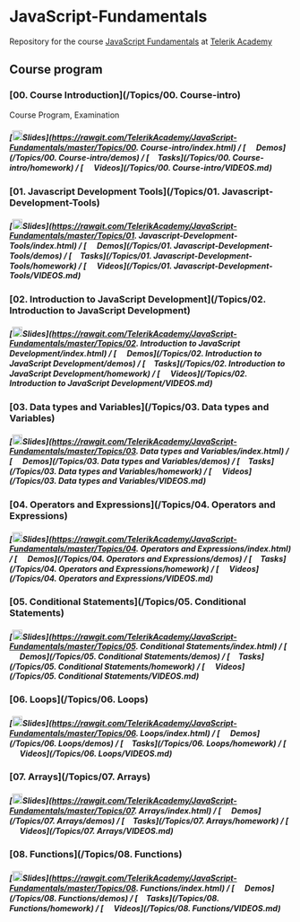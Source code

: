# JavaScript-Fundamentals

Repository for the course [JavaScript Fundamentals](https://telerikacademy.com/Courses/Courses/Details/339) at [Telerik Academy](https://telerikacademy.com)


## Course program

### [00. Course Introduction](/Topics/00. Course-intro)

Course Program, Examination

##### [<img src="https://raw.githubusercontent.com/TelerikAcademy/Common/master/icons/presentation.png" height="18"/>Slides](https://rawgit.com/TelerikAcademy/JavaScript-Fundamentals/master/Topics/00. Course-intro/index.html) / [<img src="https://raw.githubusercontent.com/TelerikAcademy/Common/master/icons/code.png" height="15"> Demos](/Topics/00. Course-intro/demos) / [<img src="https://raw.githubusercontent.com/TelerikAcademy/Common/master/icons/homework.png" height="15">Tasks](/Topics/00. Course-intro/homework) / [<img src="https://raw.githubusercontent.com/TelerikAcademy/Common/master/icons/video.png" height="15"> Videos](/Topics/00. Course-intro/VIDEOS.md)

### [01. Javascript Development Tools](/Topics/01. Javascript-Development-Tools)



##### [<img src="https://raw.githubusercontent.com/TelerikAcademy/Common/master/icons/presentation.png" height="18"/>Slides](https://rawgit.com/TelerikAcademy/JavaScript-Fundamentals/master/Topics/01. Javascript-Development-Tools/index.html) / [<img src="https://raw.githubusercontent.com/TelerikAcademy/Common/master/icons/code.png" height="15"> Demos](/Topics/01. Javascript-Development-Tools/demos) / [<img src="https://raw.githubusercontent.com/TelerikAcademy/Common/master/icons/homework.png" height="15">Tasks](/Topics/01. Javascript-Development-Tools/homework) / [<img src="https://raw.githubusercontent.com/TelerikAcademy/Common/master/icons/video.png" height="15"> Videos](/Topics/01. Javascript-Development-Tools/VIDEOS.md)

### [02. Introduction to JavaScript Development](/Topics/02. Introduction to JavaScript Development)



##### [<img src="https://raw.githubusercontent.com/TelerikAcademy/Common/master/icons/presentation.png" height="18"/>Slides](https://rawgit.com/TelerikAcademy/JavaScript-Fundamentals/master/Topics/02. Introduction to JavaScript Development/index.html) / [<img src="https://raw.githubusercontent.com/TelerikAcademy/Common/master/icons/code.png" height="15"> Demos](/Topics/02. Introduction to JavaScript Development/demos) / [<img src="https://raw.githubusercontent.com/TelerikAcademy/Common/master/icons/homework.png" height="15">Tasks](/Topics/02. Introduction to JavaScript Development/homework) / [<img src="https://raw.githubusercontent.com/TelerikAcademy/Common/master/icons/video.png" height="15"> Videos](/Topics/02. Introduction to JavaScript Development/VIDEOS.md)



### [03. Data types and Variables](/Topics/03. Data types and Variables)



##### [<img src="https://raw.githubusercontent.com/TelerikAcademy/Common/master/icons/presentation.png" height="18"/>Slides](https://rawgit.com/TelerikAcademy/JavaScript-Fundamentals/master/Topics/03. Data types and Variables/index.html) / [<img src="https://raw.githubusercontent.com/TelerikAcademy/Common/master/icons/code.png" height="15"> Demos](/Topics/03. Data types and Variables/demos) / [<img src="https://raw.githubusercontent.com/TelerikAcademy/Common/master/icons/homework.png" height="15">Tasks](/Topics/03. Data types and Variables/homework) / [<img src="https://raw.githubusercontent.com/TelerikAcademy/Common/master/icons/video.png" height="15"> Videos](/Topics/03. Data types and Variables/VIDEOS.md)


### [04. Operators and Expressions](/Topics/04. Operators and Expressions)



##### [<img src="https://raw.githubusercontent.com/TelerikAcademy/Common/master/icons/presentation.png" height="18"/>Slides](https://rawgit.com/TelerikAcademy/JavaScript-Fundamentals/master/Topics/04. Operators and Expressions/index.html) / [<img src="https://raw.githubusercontent.com/TelerikAcademy/Common/master/icons/code.png" height="15"> Demos](/Topics/04. Operators and Expressions/demos) / [<img src="https://raw.githubusercontent.com/TelerikAcademy/Common/master/icons/homework.png" height="15">Tasks](/Topics/04. Operators and Expressions/homework) / [<img src="https://raw.githubusercontent.com/TelerikAcademy/Common/master/icons/video.png" height="15"> Videos](/Topics/04. Operators and Expressions/VIDEOS.md)

### [05. Conditional Statements](/Topics/05. Conditional Statements)



##### [<img src="https://raw.githubusercontent.com/TelerikAcademy/Common/master/icons/presentation.png" height="18"/>Slides](https://rawgit.com/TelerikAcademy/JavaScript-Fundamentals/master/Topics/05. Conditional Statements/index.html) / [<img src="https://raw.githubusercontent.com/TelerikAcademy/Common/master/icons/code.png" height="15"> Demos](/Topics/05. Conditional Statements/demos) / [<img src="https://raw.githubusercontent.com/TelerikAcademy/Common/master/icons/homework.png" height="15">Tasks](/Topics/05. Conditional Statements/homework) / [<img src="https://raw.githubusercontent.com/TelerikAcademy/Common/master/icons/video.png" height="15"> Videos](/Topics/05. Conditional Statements/VIDEOS.md)

### [06. Loops](/Topics/06. Loops)



##### [<img src="https://raw.githubusercontent.com/TelerikAcademy/Common/master/icons/presentation.png" height="18"/>Slides](https://rawgit.com/TelerikAcademy/JavaScript-Fundamentals/master/Topics/06. Loops/index.html) / [<img src="https://raw.githubusercontent.com/TelerikAcademy/Common/master/icons/code.png" height="15"> Demos](/Topics/06. Loops/demos) / [<img src="https://raw.githubusercontent.com/TelerikAcademy/Common/master/icons/homework.png" height="15">Tasks](/Topics/06. Loops/homework) / [<img src="https://raw.githubusercontent.com/TelerikAcademy/Common/master/icons/video.png" height="15"> Videos](/Topics/06. Loops/VIDEOS.md)

### [07. Arrays](/Topics/07. Arrays)



##### [<img src="https://raw.githubusercontent.com/TelerikAcademy/Common/master/icons/presentation.png" height="18"/>Slides](https://rawgit.com/TelerikAcademy/JavaScript-Fundamentals/master/Topics/07. Arrays/index.html) / [<img src="https://raw.githubusercontent.com/TelerikAcademy/Common/master/icons/code.png" height="15"> Demos](/Topics/07. Arrays/demos) / [<img src="https://raw.githubusercontent.com/TelerikAcademy/Common/master/icons/homework.png" height="15">Tasks](/Topics/07. Arrays/homework) / [<img src="https://raw.githubusercontent.com/TelerikAcademy/Common/master/icons/video.png" height="15"> Videos](/Topics/07. Arrays/VIDEOS.md)

### [08. Functions](/Topics/08. Functions)



##### [<img src="https://raw.githubusercontent.com/TelerikAcademy/Common/master/icons/presentation.png" height="18"/>Slides](https://rawgit.com/TelerikAcademy/JavaScript-Fundamentals/master/Topics/08. Functions/index.html) / [<img src="https://raw.githubusercontent.com/TelerikAcademy/Common/master/icons/code.png" height="15"> Demos](/Topics/08. Functions/demos) / [<img src="https://raw.githubusercontent.com/TelerikAcademy/Common/master/icons/homework.png" height="15">Tasks](/Topics/08. Functions/homework) / [<img src="https://raw.githubusercontent.com/TelerikAcademy/Common/master/icons/video.png" height="15"> Videos](/Topics/08. Functions/VIDEOS.md)

<!--
### [09. Using Objects](/Topics/09. Using Objects)



##### [<img src="https://raw.githubusercontent.com/TelerikAcademy/Common/master/icons/presentation.png" height="18"/>Slides](https://rawgit.com/TelerikAcademy/JavaScript-Fundamentals/master/Topics/09. Using Objects/index.html) / [<img src="https://raw.githubusercontent.com/TelerikAcademy/Common/master/icons/code.png" height="15"> Demos](/Topics/09. Using Objects/demos) / [<img src="https://raw.githubusercontent.com/TelerikAcademy/Common/master/icons/homework.png" height="15">Tasks](/Topics/09. Using Objects/homework) / [<img src="https://raw.githubusercontent.com/TelerikAcademy/Common/master/icons/video.png" height="15"> Videos](/Topics/09. Using Objects/VIDEOS.md)

### [10. Methods on Arrays and Objects](/Topics/10. Methods on Arrays and Objects)



##### [<img src="https://raw.githubusercontent.com/TelerikAcademy/Common/master/icons/presentation.png" height="18"/>Slides](https://rawgit.com/TelerikAcademy/JavaScript-Fundamentals/master/Topics/10. Methods on Arrays and Objects/index.html) / [<img src="https://raw.githubusercontent.com/TelerikAcademy/Common/master/icons/code.png" height="15"> Demos](/Topics/10. Methods on Arrays and Objects/demos) / [<img src="https://raw.githubusercontent.com/TelerikAcademy/Common/master/icons/homework.png" height="15">Tasks](/Topics/10. Methods on Arrays and Objects/homework) / [<img src="https://raw.githubusercontent.com/TelerikAcademy/Common/master/icons/video.png" height="15"> Videos](/Topics/10. Methods on Arrays and Objects/VIDEOS.md)

### [11. Strings](/Topics/11. Strings)



##### [<img src="https://raw.githubusercontent.com/TelerikAcademy/Common/master/icons/presentation.png" height="18"/>Slides](https://rawgit.com/TelerikAcademy/JavaScript-Fundamentals/master/Topics/11. Strings/index.html) / [<img src="https://raw.githubusercontent.com/TelerikAcademy/Common/master/icons/code.png" height="15"> Demos](/Topics/11. Strings/demos) / [<img src="https://raw.githubusercontent.com/TelerikAcademy/Common/master/icons/homework.png" height="15">Tasks](/Topics/11. Strings/homework) / [<img src="https://raw.githubusercontent.com/TelerikAcademy/Common/master/icons/video.png" height="15"> Videos](/Topics/11. Strings/VIDEOS.md)

### [12. Regular Expressions](/Topics/12. Regular Expressions)



##### [<img src="https://raw.githubusercontent.com/TelerikAcademy/Common/master/icons/presentation.png" height="18"/>Slides](https://rawgit.com/TelerikAcademy/JavaScript-Fundamentals/master/Topics/12. Regular Expressions/index.html) / [<img src="https://raw.githubusercontent.com/TelerikAcademy/Common/master/icons/code.png" height="15"> Demos](/Topics/12. Regular Expressions/demos) / [<img src="https://raw.githubusercontent.com/TelerikAcademy/Common/master/icons/homework.png" height="15">Tasks](/Topics/12. Regular Expressions/homework) / [<img src="https://raw.githubusercontent.com/TelerikAcademy/Common/master/icons/video.png" height="15"> Videos](/Topics/12. Regular Expressions/VIDEOS.md)
-->

<!--
### [13. Exam preparation](/Topics/13. Exam preparation)



##### [<img src="https://raw.githubusercontent.com/TelerikAcademy/Common/master/icons/presentation.png" height="18"/>Slides](https://rawgit.com/TelerikAcademy/JavaScript-Fundamentals/master/Topics/13. Exam preparation/index.html) / [<img src="https://raw.githubusercontent.com/TelerikAcademy/Common/master/icons/code.png" height="15"> Demos](/Topics/13. Exam preparation/demos) / [<img src="https://raw.githubusercontent.com/TelerikAcademy/Common/master/icons/homework.png" height="15">Tasks](/Topics/13. Exam preparation/homework) / [<img src="https://raw.githubusercontent.com/TelerikAcademy/Common/master/icons/video.png" height="15"> Videos](/Topics/13. Exam preparation/VIDEOS.md)
-->
